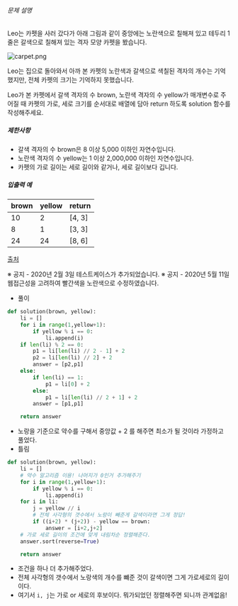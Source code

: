 ###### 문제 설명

Leo는 카펫을 사러 갔다가 아래 그림과 같이 중앙에는 노란색으로 칠해져 있고 테두리 1줄은 갈색으로 칠해져 있는 격자 모양 카펫을 봤습니다.

![carpet.png](https://grepp-programmers.s3.ap-northeast-2.amazonaws.com/files/production/b1ebb809-f333-4df2-bc81-02682900dc2d/carpet.png)

Leo는 집으로 돌아와서 아까 본 카펫의 노란색과 갈색으로 색칠된 격자의 개수는 기억했지만, 전체 카펫의 크기는 기억하지 못했습니다.

Leo가 본 카펫에서 갈색 격자의 수 brown, 노란색 격자의 수 yellow가 매개변수로 주어질 때 카펫의 가로, 세로 크기를 순서대로 배열에 담아 return 하도록 solution 함수를 작성해주세요.

##### 제한사항

- 갈색 격자의 수 brown은 8 이상 5,000 이하인 자연수입니다.
- 노란색 격자의 수 yellow는 1 이상 2,000,000 이하인 자연수입니다.
- 카펫의 가로 길이는 세로 길이와 같거나, 세로 길이보다 깁니다.

##### 입출력 예

| brown | yellow | return |
| ----- | ------ | ------ |
| 10    | 2      | [4, 3] |
| 8     | 1      | [3, 3] |
| 24    | 24     | [8, 6] |

[출처](http://hsin.hr/coci/archive/2010_2011/contest4_tasks.pdf)

※ 공지 - 2020년 2월 3일 테스트케이스가 추가되었습니다.
※ 공지 - 2020년 5월 11일 웹접근성을 고려하여 빨간색을 노란색으로 수정하였습니다.

- 풀이

```python
def solution(brown, yellow):
    li = []
    for i in range(1,yellow+1):
        if yellow % i == 0:
            li.append(i)
    if len(li) % 2 == 0:
        p1 = li[len(li) // 2 - 1] + 2
        p2 = li[len(li) // 2] + 2
        answer = [p2,p1]
    else:
        if len(li) == 1:
            p1 = li[0] + 2
        else:
            p1 = li[len(li) // 2 + 1] + 2
        answer = [p1,p1]

    return answer
```

- 노랑을 기준으로 약수를 구해서 중앙값 + 2 를 해주면 최소가 될 것이라 가정하고 풀었다.
- 틀림

```python
def solution(brown, yellow):
    li = []
    # 약수 알고리즘 이용! 나머지가 0인거 추가해주기
    for i in range(1,yellow+1):
        if yellow % i == 0:
            li.append(i)
    for i in li:
        j = yellow // i
        # 전체 사각형의 갯수에서 노랑이 빼준게 갈색이라면 그게 정답!
        if ((i+2) * (j+2)) - yellow == brown:
            answer = [i+2,j+2]
    # 가로 세로 길이의 조건에 맞게 내림차순 정렬해준다.
    answer.sort(reverse=True)

    return answer
```

- 조건을 하나 더 추가해주었다.
- 전체 사각형의 갯수에서 노랑색의 개수를 뺴준 것이 갈색이면 그게 가로세로의 길이이다.
- 여기서 `i, j`는 가로 or 세로의 후보이다. 뭐가되었던 정렬해주면 되니까 관계없음!